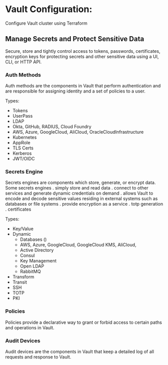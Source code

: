 # Vault Configuration:
Configure Vault cluster using Terraform

## Manage Secrets and Protect Sensitive Data
Secure, store and tightly control access to tokens, passwords, certificates, encryption keys for protecting secrets and other sensitive data using a UI, CLI, or HTTP API.

### Auth Methods
Auth methods are the components in Vault that perform authentication and are responsible for assigning identity and a set of policies to a user.

Types:
- Tokens
- UserPass
- LDAP
- Okta, GitHub, RADIUS, Cloud Foundry
- AWS, Azure, GoogleCloud, AliCloud, OracleCloudInfrastructure
- Kubernetes
- AppRole
- TLS Certs
- Kerberos
- JWT/OIDC

### Secrets Engine
Secrets engines are components which store, generate, or encrypt data. 
Some secrets engines 
. simply store and read data
. connect to other services and generate dynamic credentials on demand 
. allows Vault to encode and decode sensitive values residing in external systems such as databases or file systems
. provide encryption as a service
. totp generation
. certificates

Types:
- Key/Value
- Dynamic
    - Databases ()
    - AWS, Azure, GoogleCloud, GoogleCloud KMS, AliCloud,
    - Active Directory
    - Consul
    - Key Management
    - Open LDAP
    - RabbitMQ
- Transform
- Transit
- SSH
- TOTP
- PKI

### Policies
Policies provide a declarative way to grant or forbid access to certain paths and operations in Vault.

### Audit Devices
Audit devices are the components in Vault that keep a detailed log of all requests and response to Vault.